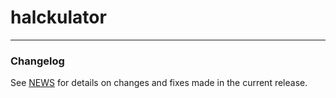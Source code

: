 # halckulator

---

### Changelog

See [NEWS](https://github.com/MarcosHCK/halckulator/blob/master/NEWS) for details on changes and fixes made in the current release.
